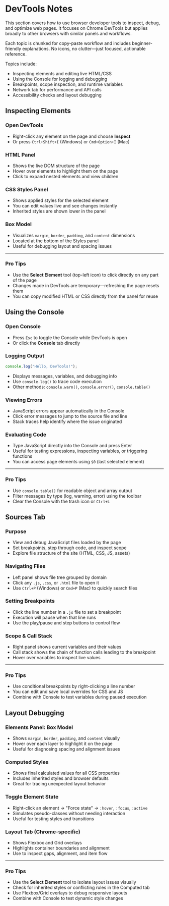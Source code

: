 # DevTools Notes

This section covers how to use browser developer tools to inspect, debug, and optimize web pages. It focuses on Chrome DevTools but applies broadly to other browsers with similar panels and workflows.

Each topic is chunked for copy-paste workflow and includes beginner-friendly explanations. No icons, no clutter—just focused, actionable reference.

Topics include:

- Inspecting elements and editing live HTML/CSS
- Using the Console for logging and debugging
- Breakpoints, scope inspection, and runtime variables
- Network tab for performance and API calls
- Accessibility checks and layout debugging

## Inspecting Elements

### Open DevTools

- Right-click any element on the page and choose **Inspect**
- Or press `Ctrl+Shift+I` (Windows) or `Cmd+Option+I` (Mac)

### HTML Panel

- Shows the live DOM structure of the page
- Hover over elements to highlight them on the page
- Click to expand nested elements and view children

### CSS Styles Panel

- Shows applied styles for the selected element
- You can edit values live and see changes instantly
- Inherited styles are shown lower in the panel

### Box Model

- Visualizes `margin`, `border`, `padding`, and `content` dimensions
- Located at the bottom of the Styles panel
- Useful for debugging layout and spacing issues

---

### Pro Tips

- Use the **Select Element** tool (top-left icon) to click directly on any part of the page
- Changes made in DevTools are temporary—refreshing the page resets them
- You can copy modified HTML or CSS directly from the panel for reuse

## Using the Console

### Open Console

- Press `Esc` to toggle the Console while DevTools is open
- Or click the **Console** tab directly

### Logging Output

```javascript
console.log("Hello, DevTools!");
```

- Displays messages, variables, and debugging info
- Use `console.log()` to trace code execution
- Other methods: `console.warn()`, `console.error()`, `console.table()`

### Viewing Errors

- JavaScript errors appear automatically in the Console
- Click error messages to jump to the source file and line
- Stack traces help identify where the issue originated

### Evaluating Code

- Type JavaScript directly into the Console and press Enter
- Useful for testing expressions, inspecting variables, or triggering functions
- You can access page elements using `$0` (last selected element)

---

### Pro Tips

- Use `console.table()` for readable object and array output
- Filter messages by type (log, warning, error) using the toolbar
- Clear the Console with the trash icon or `Ctrl+L`

## Sources Tab

### Purpose

- View and debug JavaScript files loaded by the page
- Set breakpoints, step through code, and inspect scope
- Explore file structure of the site (HTML, CSS, JS, assets)

### Navigating Files

- Left panel shows file tree grouped by domain
- Click any `.js`, `.css`, or `.html` file to open it
- Use `Ctrl+P` (Windows) or `Cmd+P` (Mac) to quickly search files

### Setting Breakpoints

- Click the line number in a `.js` file to set a breakpoint
- Execution will pause when that line runs
- Use the play/pause and step buttons to control flow

### Scope & Call Stack

- Right panel shows current variables and their values
- Call stack shows the chain of function calls leading to the breakpoint
- Hover over variables to inspect live values

---

### Pro Tips

- Use conditional breakpoints by right-clicking a line number
- You can edit and save local overrides for CSS and JS
- Combine with Console to test variables during paused execution

## Layout Debugging

### Elements Panel: Box Model

- Shows `margin`, `border`, `padding`, and `content` visually
- Hover over each layer to highlight it on the page
- Useful for diagnosing spacing and alignment issues

### Computed Styles

- Shows final calculated values for all CSS properties
- Includes inherited styles and browser defaults
- Great for tracing unexpected layout behavior

### Toggle Element State

- Right-click an element → "Force state" → `:hover`, `:focus`, `:active`
- Simulates pseudo-classes without needing interaction
- Useful for testing styles and transitions

### Layout Tab (Chrome-specific)

- Shows Flexbox and Grid overlays
- Highlights container boundaries and alignment
- Use to inspect gaps, alignment, and item flow

---

### Pro Tips

- Use the **Select Element** tool to isolate layout issues visually
- Check for inherited styles or conflicting rules in the Computed tab
- Use Flexbox/Grid overlays to debug responsive layouts
- Combine with Console to test dynamic style changes
